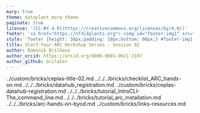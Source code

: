 ```yaml
---
marp: true
theme: dataplant_marp-theme
paginate: true
license: '[CC-BY 4.0](https://creativecommons.org/licenses/by/4.0/)'
footer: '<a href="https://nfdi4plants.org"> <img id="footer-img1" src="./../../../../img/_logos/DataPLANT/DataPLANT_logo_square_bg_transparent.svg"></a> <a href="https://ceplas.eu"> <img id="footer-img2" src="./../../../../img/_logos/CEPLAS/CEPLAS_Icon.jpeg"></a><a href="https://creativecommons.org/licenses/by/4.0/"><img id="footer-img3" src="./../../../../img/_logos/CreativeCommons/by.svg"></a>'
style: 'footer {height: 30px;padding: 10px;bottom: 00px;} #footer-img1 {height: 30px; padding-left: 0px;} #footer-img2 {height: 30px; padding-left: 20px;opacity: 0.5;}  #footer-img3 {height: 20px;padding-left: 20px; opacity: 0.5;}'
title: Start-Your-ARC Workshop Series - Session 02
author: Dominik Brilhaus
author_orcid: https://orcid.org/0000-0001-9021-3197
author_github: brilator
---
```


../custom/bricks/ceplas-title-02.md
../../../bricks/checklist_ARC_hands-on.md
../../../bricks/datahub_registration.md
../custom/bricks/ceplas-datahub-registration.md
../../../bricks/tutorial_IntroCLI-The_command_line.md
../../../bricks/tutorial_arc_installation.md
../../../bricks/arc-hands-on-byod.md
../custom/bricks/links-resources.md
